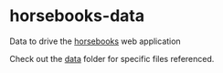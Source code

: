 # horsebooks-data
Data to drive the [horsebooks][1] web application

Check out the [data](./data) folder for specific files referenced.

[1]: https://github.com/equestrianvault/horsebooks
